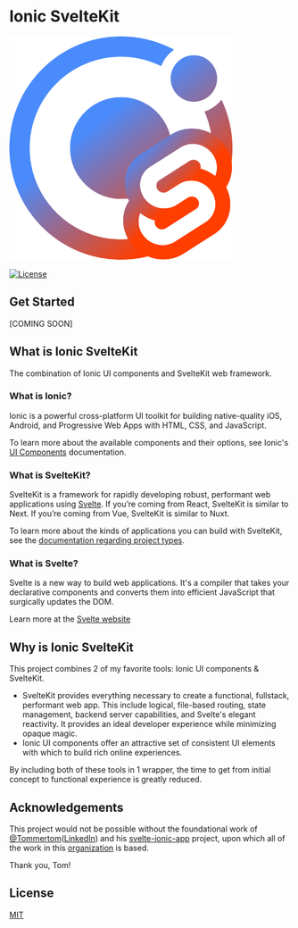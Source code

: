 # Ionic SvelteKit

<a href="https://github.com/ionic-sveltekit/core#readme">
	<picture>
		<img src="assets/logo.png" alt="Ionic UI components with SvelteKit" style="max-width: 400px;" />
	</picture>
</a>

[![License](https://img.shields.io/npm/l/svelte.svg)](LICENSE)

## Get Started
[COMING SOON]

## What is Ionic SvelteKit
The combination of Ionic UI components and SvelteKit web framework.

### What is Ionic?
Ionic is a powerful cross-platform UI toolkit for building native-quality iOS, Android, and Progressive Web Apps with HTML, CSS, and JavaScript.

To learn more about the available components and their options, see Ionic's [UI Components](https://ionicframework.com/docs/components) documentation.

### What is SvelteKit?
SvelteKit is a framework for rapidly developing robust, performant web applications using [Svelte](https://svelte.dev). If you’re coming from React, SvelteKit is similar to Next. If you’re coming from Vue, SvelteKit is similar to Nuxt.

To learn more about the kinds of applications you can build with SvelteKit, see the [documentation regarding project types](https://svelte.dev/docs/kit/project-types).

### What is Svelte?
Svelte is a new way to build web applications. It's a compiler that takes your declarative components and converts them into efficient JavaScript that surgically updates the DOM.

Learn more at the [Svelte website](https://svelte.dev)

## Why is Ionic SvelteKit
This project combines 2 of my favorite tools: Ionic UI components & SvelteKit.

- SvelteKit provides everything necessary to create a functional, fullstack, performant web app. This include logical, file-based routing, state management, backend server capabilities, and Svelte's elegant reactivity. It provides an ideal developer experience while minimizing opaque magic.
- Ionic UI components offer an attractive set of consistent UI elements with which to build rich online experiences.

By including both of these tools in 1 wrapper, the time to get from initial concept to functional experience is greatly reduced.

## Acknowledgements
This project would not be possible without the foundational work of [@Tommertom](https://github.com/Tommertom)([LinkedIn](https://www.linkedin.com/in/tgruintjes/)) and his [svelte-ionic-app](https://github.com/Tommertom/svelte-ionic-app) project, upon which all of the work in this [organization](https://github.com/ionic-sveltekit) is based.

Thank you, Tom!

## License

[MIT](LICENSE)
